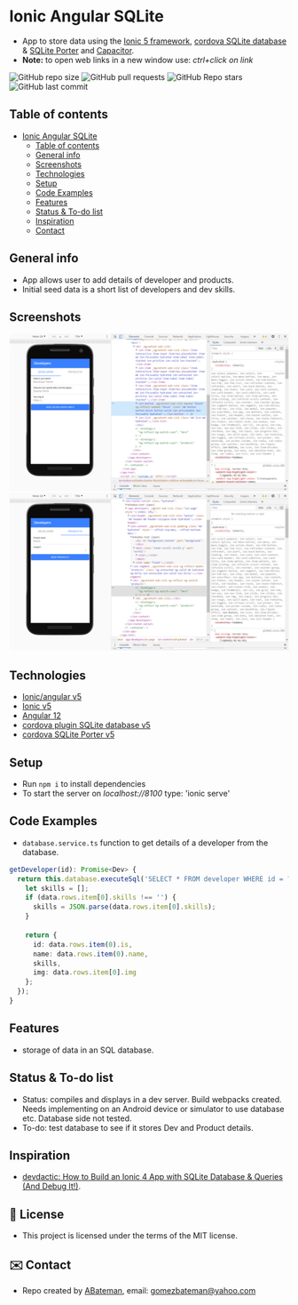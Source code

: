# Ionic Angular SQLite

* App to store data using the [Ionic 5 framework](https://ionicframework.com/docs), [cordova SQLite database](https://ionicframework.com/docs/native/sqlite) & [SQLite Porter](https://ionicframework.com/docs/native/sqlite-porter) and [Capacitor](https://capacitor.ionicframework.com/).
* **Note:** to open web links in a new window use: _ctrl+click on link_

![GitHub repo size](https://img.shields.io/github/repo-size/AndrewJBateman/ionic-angular-sqlite?style=plastic)
![GitHub pull requests](https://img.shields.io/github/issues-pr/AndrewJBateman/ionic-angular-sqlite?style=plastic)
![GitHub Repo stars](https://img.shields.io/github/stars/AndrewJBateman/ionic-angular-sqlite?style=plastic)
![GitHub last commit](https://img.shields.io/github/last-commit/AndrewJBateman/ionic-angular-sqlite?style=plastic)

## Table of contents

* [Ionic Angular SQLite](#ionic-angular-sqlite)
  * [Table of contents](#table-of-contents)
  * [General info](#general-info)
  * [Screenshots](#screenshots)
  * [Technologies](#technologies)
  * [Setup](#setup)
  * [Code Examples](#code-examples)
  * [Features](#features)
  * [Status & To-do list](#status--to-do-list)
  * [Inspiration](#inspiration)
  * [Contact](#contact)

## General info

* App allows user to add details of developer and products.
* Initial seed data is a short list of developers and dev skills.

## Screenshots

![example screen print](./img/dev.screen.png)
![example screen print](./img/products-screen.png)

## Technologies

* [Ionic/angular v5](https://ionicframework.com/)
* [Ionic v5](https://ionicframework.com/docs/cli)
* [Angular 12](https://angular.io/)
* [cordova plugin SQLite database v5](https://ionicframework.com/docs/native/sqlite)
* [cordova SQLite Porter v5](https://ionicframework.com/docs/native/sqlite-porter)

## Setup

* Run `npm i` to install dependencies
* To start the server on _localhost://8100_ type: 'ionic serve'

## Code Examples

* `database.service.ts` function to get details of a developer from the database.

```typescript
getDeveloper(id): Promise<Dev> {
  return this.database.executeSql('SELECT * FROM developer WHERE id = ?', [id]).then(data => {
    let skills = [];
    if (data.rows.item[0].skills !== '') {
      skills = JSON.parse(data.rows.item[0].skills);
    }

    return {
      id: data.rows.item(0).is,
      name: data.rows.item(0).name,
      skills,
      img: data.rows.item[0].img
    };
  });
}
```

## Features

* storage of data in an SQL database.

## Status & To-do list

* Status: compiles and displays in a dev server. Build webpacks created. Needs implementing on an Android device or simulator to use database etc. Database side not tested.
* To-do: test database to see if it stores Dev and Product details.

## Inspiration

* [devdactic: How to Build an Ionic 4 App with SQLite Database & Queries (And Debug It!)](https://devdactic.com/ionic-4-sqlite-queries/).

## :file_folder: License

* This project is licensed under the terms of the MIT license.

## :envelope: Contact

* Repo created by [ABateman](https://github.com/AndrewJBateman), email: gomezbateman@yahoo.com
